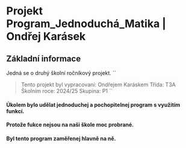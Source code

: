 # Projekt Program_Jednoduchá_Matika | Ondřej Karásek
## Základní informace
Jedná se o druhý školní ročníkový projekt.
``
> Tento projekt byl vypracovaní: Ondřejem Karáskem
> Třída: T3A
> Školním roce: 2024/25 
> Skupina: P1
``
#### Úkolem bylo udělat jednoduchej a pochopitelnej program s využitím funkcí.
#### Protože fukce nejsou na naši škole moc probrané.
#### Byl tento program zaměřenej hlavně na ně.
